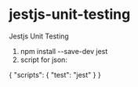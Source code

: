 # jestjs-unit-testing
Jestjs Unit Testing

1. npm install --save-dev jest
2. script for json:

{
  "scripts": {
    "test": "jest"
  }
}
